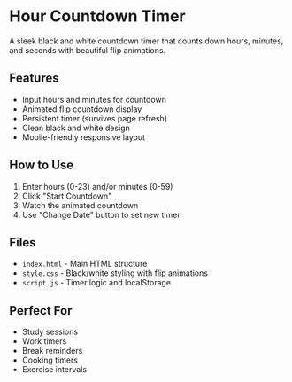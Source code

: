 # Hour Countdown Timer

A sleek black and white countdown timer that counts down hours, minutes, and seconds with beautiful flip animations.

## Features
- Input hours and minutes for countdown
- Animated flip countdown display
- Persistent timer (survives page refresh)
- Clean black and white design
- Mobile-friendly responsive layout

## How to Use
1. Enter hours (0-23) and/or minutes (0-59)
2. Click "Start Countdown"
3. Watch the animated countdown
4. Use "Change Date" button to set new timer

## Files
- `index.html` - Main HTML structure
- `style.css` - Black/white styling with flip animations
- `script.js` - Timer logic and localStorage

## Perfect For
- Study sessions
- Work timers
- Break reminders
- Cooking timers
- Exercise intervals
